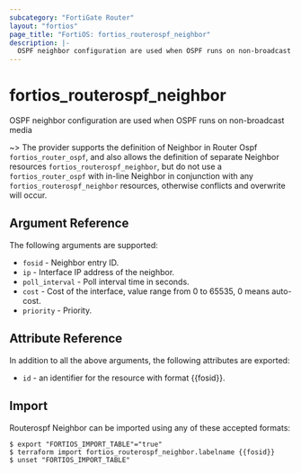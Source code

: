 ```yaml
---
subcategory: "FortiGate Router"
layout: "fortios"
page_title: "FortiOS: fortios_routerospf_neighbor"
description: |-
  OSPF neighbor configuration are used when OSPF runs on non-broadcast media
---
```


# fortios_routerospf_neighbor
OSPF neighbor configuration are used when OSPF runs on non-broadcast media

~> The provider supports the definition of Neighbor in Router Ospf `fortios_router_ospf`, and also allows the definition of separate Neighbor resources `fortios_routerospf_neighbor`, but do not use a `fortios_router_ospf` with in-line Neighbor in conjunction with any `fortios_routerospf_neighbor` resources, otherwise conflicts and overwrite will occur.



## Argument Reference

The following arguments are supported:

* `fosid` - Neighbor entry ID.
* `ip` - Interface IP address of the neighbor.
* `poll_interval` - Poll interval time in seconds.
* `cost` - Cost of the interface, value range from 0 to 65535, 0 means auto-cost.
* `priority` - Priority.


## Attribute Reference

In addition to all the above arguments, the following attributes are exported:
* `id` - an identifier for the resource with format {{fosid}}.

## Import

Routerospf Neighbor can be imported using any of these accepted formats:
```
$ export "FORTIOS_IMPORT_TABLE"="true"
$ terraform import fortios_routerospf_neighbor.labelname {{fosid}}
$ unset "FORTIOS_IMPORT_TABLE"
```
